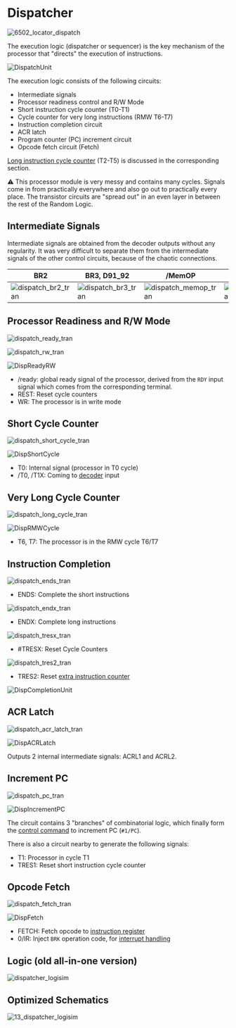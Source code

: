 # Dispatcher

![6502_locator_dispatch](/BreakingNESWiki/imgstore/6502/6502_locator_dispatch.jpg)

The execution logic (dispatcher or sequencer) is the key mechanism of the processor that "directs" the execution of instructions.

![DispatchUnit](/BreakingNESWiki/imgstore/6502/DispatchUnit.png)

The execution logic consists of the following circuits:
- Intermediate signals
- Processor readiness control and R/W Mode
- Short instruction cycle counter (T0-T1)
- Cycle counter for very long instructions (RMW T6-T7)
- Instruction completion circuit
- ACR latch
- Program counter (PC) increment circuit
- Opcode fetch circuit (Fetch)

[Long instruction cycle counter](extra_counter.md) (T2-T5) is discussed in the corresponding section.

:warning: This processor module is very messy and contains many cycles. Signals come in from practically everywhere and also go out to practically every place. The transistor circuits are "spread out" in an even layer in between the rest of the Random Logic.

## Intermediate Signals

Intermediate signals are obtained from the decoder outputs without any regularity. It was very difficult to separate them from the intermediate signals of the other control circuits, because of the chaotic connections.

|BR2|BR3, D91_92|/MemOP|STORE, STOR|/SHIFT|
|---|---|---|---|---|
|![dispatch_br2_tran](/BreakingNESWiki/imgstore/6502/dispatch_br2_tran.jpg)|![dispatch_br3_tran](/BreakingNESWiki/imgstore/6502/dispatch_br3_tran.jpg)|![dispatch_memop_tran](/BreakingNESWiki/imgstore/6502/dispatch_memop_tran.jpg)|![dispatch_store_tran](/BreakingNESWiki/imgstore/6502/dispatch_store_tran.jpg)|![dispatch_shift_tran](/BreakingNESWiki/imgstore/6502/dispatch_shift_tran.jpg)|

## Processor Readiness and R/W Mode

![dispatch_ready_tran](/BreakingNESWiki/imgstore/6502/dispatch_ready_tran.jpg)

![dispatch_rw_tran](/BreakingNESWiki/imgstore/6502/dispatch_rw_tran.jpg)

![DispReadyRW](/BreakingNESWiki/imgstore/6502/DispReadyRW.jpg)

- /ready: global ready signal of the processor, derived from the `RDY` input signal which comes from the corresponding terminal.
- REST: Reset cycle counters
- WR: The processor is in write mode

## Short Cycle Counter

![dispatch_short_cycle_tran](/BreakingNESWiki/imgstore/6502/dispatch_short_cycle_tran.jpg)

![DispShortCycle](/BreakingNESWiki/imgstore/6502/DispShortCycle.jpg)

- T0: Internal signal (processor in T0 cycle)
- /T0, /T1X: Coming to [decoder](decoder.md) input

## Very Long Cycle Counter

![dispatch_long_cycle_tran](/BreakingNESWiki/imgstore/6502/dispatch_long_cycle_tran.jpg)

![DispRMWCycle](/BreakingNESWiki/imgstore/6502/DispRMWCycle.jpg)

- T6, T7: The processor is in the RMW cycle T6/T7

## Instruction Completion

![dispatch_ends_tran](/BreakingNESWiki/imgstore/6502/dispatch_ends_tran.jpg)

- ENDS: Complete the short instructions

![dispatch_endx_tran](/BreakingNESWiki/imgstore/6502/dispatch_endx_tran.jpg)

- ENDX: Complete long instructions

![dispatch_tresx_tran](/BreakingNESWiki/imgstore/6502/dispatch_tresx_tran.jpg)

- #TRESX: Reset Cycle Counters

![dispatch_tres2_tran](/BreakingNESWiki/imgstore/6502/dispatch_tres2_tran.jpg)

- TRES2: Reset [extra instruction counter](extra_counter.md)

![DispCompletionUnit](/BreakingNESWiki/imgstore/6502/DispCompletionUnit.jpg)

## ACR Latch

![dispatch_acr_latch_tran](/BreakingNESWiki/imgstore/6502/dispatch_acr_latch_tran.jpg)

![DispACRLatch](/BreakingNESWiki/imgstore/6502/DispACRLatch.jpg)

Outputs 2 internal intermediate signals: ACRL1 and ACRL2.

## Increment PC

![dispatch_pc_tran](/BreakingNESWiki/imgstore/6502/dispatch_pc_tran.jpg)

![DispIncrementPC](/BreakingNESWiki/imgstore/6502/DispIncrementPC.jpg)

The circuit contains 3 "branches" of combinatorial logic, which finally form the [control command](context_control.md) to increment PC (`#1/PC`).

There is also a circuit nearby to generate the following signals:
- T1: Processor in cycle T1
- TRES1: Reset short instruction cycle counter

## Opcode Fetch

![dispatch_fetch_tran](/BreakingNESWiki/imgstore/6502/dispatch_fetch_tran.jpg)

![DispFetch](/BreakingNESWiki/imgstore/6502/DispFetch.jpg)

- FETCH: Fetch opcode to [instruction register](ir.md)
- 0/IR: Inject `BRK` operation code, for [interrupt handling](interrupts.md)

## Logic (old all-in-one version)

![dispatcher_logisim](/BreakingNESWiki/imgstore/6502/dispatcher_logisim.jpg)

## Optimized Schematics

![13_dispatcher_logisim](/BreakingNESWiki/imgstore/6502/ttlworks/13_dispatcher_logisim.png)
